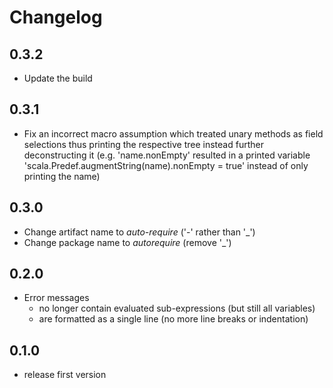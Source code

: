 # Changelog

## 0.3.2
* Update the build

## 0.3.1
* Fix an incorrect macro assumption which treated unary methods as field selections thus printing the respective tree 
  instead further deconstructing it (e.g. 'name.nonEmpty' resulted in a printed variable 
  'scala.Predef.augmentString(name).nonEmpty = true' instead of only printing the name)

## 0.3.0
* Change artifact name to _auto-require_ ('-' rather than '_')
* Change package name to _autorequire_ (remove '_')

## 0.2.0
* Error messages
  * no longer contain evaluated sub-expressions (but still all variables)
  * are formatted as a single line (no more line breaks or indentation)

## 0.1.0
* release first version
